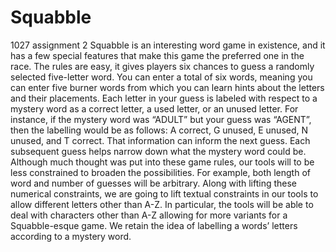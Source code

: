 # Squabble
1027 assignment 2
Squabble is an interesting word game in existence, and it has a few special features that make
this game the preferred one in the race. The rules are easy, it gives players six chances to
guess a randomly selected five-letter word. You can enter a total of six words, meaning you can
enter five burner words from which you can learn hints about the letters and their placements.
Each letter in your guess is labeled with respect to a mystery word as a correct letter, a used
letter, or an unused letter. For instance, if the mystery word was “ADULT” but your guess was
“AGENT”, then the labelling would be as follows: A correct, G unused, E unused, N unused, and
T correct. That information can inform the next guess. Each subsequent guess helps narrow
down what the mystery word could be. Although much thought was put into these game rules,
our tools will to be less constrained to broaden the possibilities. For example, both length of
word and number of guesses will be arbitrary. Along with lifting these numerical constraints, we
are going to lift textual constraints in our tools to allow different letters other than A-Z. In
particular, the tools will be able to deal with characters other than A-Z allowing for more variants
for a Squabble-esque game. We retain the idea of labelling a words’ letters according to a
mystery word. 
